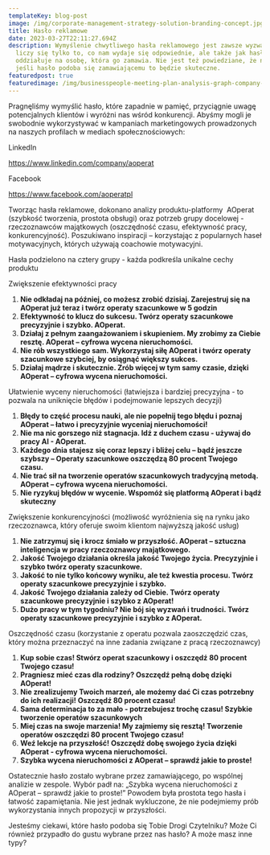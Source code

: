 ```yaml
---
templateKey: blog-post
image: /img/corporate-management-strategy-solution-branding-concept.jpg
title: Hasło reklamowe
date: 2023-03-27T22:11:27.694Z
description: Wymyślenie chwytliwego hasła reklamowego jest zawsze wyzwaniem. Nie
  liczy się tylko to, co nam wydaje się odpowiednie, ale także jak hasło
  oddziałuje na osobę, która go zamawia. Nie jest też powiedziane, że nawet
  jeśli hasło podoba się zamawiającemu to będzie skuteczne.
featuredpost: true
featuredimage: /img/businesspeople-meeting-plan-analysis-graph-company-finance-strat.jpg
---
```

P﻿ragnęliśmy wymyślić hasło, które zapadnie w pamięć, przyciągnie uwagę potencjalnych klientów i wyróżni nas wśród konkurencji. Abyśmy mogli je swobodnie wykorzystywać w kampaniach marketingowych prowadzonych na naszych  profilach w mediach społecznościowych:

L﻿inkedIn

<https://www.linkedin.com/company/aoperat>

F﻿acebook

<https://www.facebook.com/aoperatpl>

Tworząc hasła reklamowe, dokonano analizy produktu-platformy  AOperat (szybkość tworzenia, prostota obsługi) oraz potrzeb grupy docelowej - rzeczoznawców majątkowych (oszczędność czasu, efektywność pracy, konkurencyjność). Poszukiwano inspiracji – korzystając z popularnych haseł motywacyjnych, których używają coachowie motywacyjni.


Hasła podzielono na cztery grupy - każda podkreśla unikalne cechy produktu

Zwiększenie efektywności pracy

1. **Nie odkładaj na później, co możesz zrobić dzisiaj. Zarejestruj się na AOperat już teraz i twórz operaty szacunkowe w 5 godzin**
2. **Efektywność to klucz do sukcesu. Twórz operaty szacunkowe precyzyjnie i szybko. AOperat.**
3. **Działaj z pełnym zaangażowaniem i skupieniem. My zrobimy za Ciebie resztę. AOperat – cyfrowa wycena nieruchomości.**
4. **Nie rób wszystkiego sam. Wykorzystaj siłę AOperat i twórz operaty szacunkowe szybciej, by osiągnąć większy sukces.**
5. **Działaj mądrze i skutecznie. Zrób więcej w tym samy czasie, dzięki AOperat – cyfrowa wycena nieruchomości.**

Ułatwienie wyceny nieruchomości (łatwiejsza i bardziej precyzyjna - to pozwala na uniknięcie błędów i podejmowanie lepszych decyzji)

1. **Błędy to część procesu nauki, ale nie popełnij tego błędu i poznaj AOperat – łatwo i precyzyjnie wyceniaj nieruchomości!**
2. **Nie ma nic gorszego niż stagnacja. Idź z duchem czasu - używaj do pracy AI - AOperat.**
3. **Każdego dnia stajesz się coraz lepszy i bliżej celu – bądź jeszcze szybszy – Operaty szacunkowe oszczędzą  80 procent Twojego czasu.**
4. **Nie trać sił na tworzenie operatów szacunkowych tradycyjną metodą. AOperat – cyfrowa wycena nieruchomości.**
5. **Nie ryzykuj błędów w wycenie. Wspomóż się platformą AOperat i bądź skuteczny**

Zwiększenie konkurencyjności (możliwość wyróżnienia się na rynku jako rzeczoznawca, który oferuje swoim klientom najwyższą jakość usług)

1. **Nie zatrzymuj się i krocz śmiało w przyszłość. AOperat – sztuczna inteligencja w pracy rzeczoznawcy majątkowego.**
2. **Jakość Twojego działania określa jakość Twojego życia. Precyzyjnie i szybko twórz operaty szacunkowe.**
3. **Jakość to nie tylko końcowy wyniku, ale też kwestia procesu. Twórz operaty szacunkowe precyzyjnie i szybko.**
4. **Jakość Twojego działania zależy od Ciebie. Twórz operaty szacunkowe precyzyjnie i szybko z AOperat!**
5. **Dużo pracy w tym tygodniu? Nie bój się wyzwań i trudności. Twórz operaty szacunkowe precyzyjnie i szybko z AOperat.** 

Oszczędność czasu (korzystanie z operatu pozwala zaoszczędzić czas, który można przeznaczyć na inne zadania związane z pracą rzeczoznawcy)

1. **Kup sobie czas! Stwórz operat szacunkowy i oszczędź 80 procent Twojego czasu!**
2. **Pragniesz mieć czas dla rodziny? Oszczędź pełną dobę dzięki AOperat!**
3. **Nie zrealizujemy Twoich marzeń, ale możemy dać Ci czas potrzebny do ich realizacji! Oszczędź 80 procent czasu!**
4. **Sama determinacja to za mało - potrzebujesz trochę czasu! Szybkie tworzenie operatów szacunkowych**
5. **Miej czas na swoje marzenia! My zajmiemy się resztą! Tworzenie operatów oszczędzi 80 procent Twojego czasu!**
6. **Weź lekcje na przyszłość! Oszczędź dobę swojego życia dzięki AOperat - cyfrowa wycena nieruchomości.**
7. **Szybka wycena nieruchomości z AOperat – sprawdź jakie to proste!**

Ostatecznie hasło zostało wybrane przez zamawiającego, po wspólnej analizie w zespole. Wybór padł na:
„Szybka wycena nieruchomości z AOperat – sprawdź jakie to proste!”
Powodem była prostota tego hasła i łatwość zapamiętania. Nie jest jednak wykluczone, że nie podejmiemy prób wykorzystania innych propozycji w przyszłości.

J﻿esteśmy ciekawi, które hasło podoba się Tobie Drogi Czytelniku? Może Ci również przypadło do gustu wybrane przez nas hasło? A może masz inne typy?